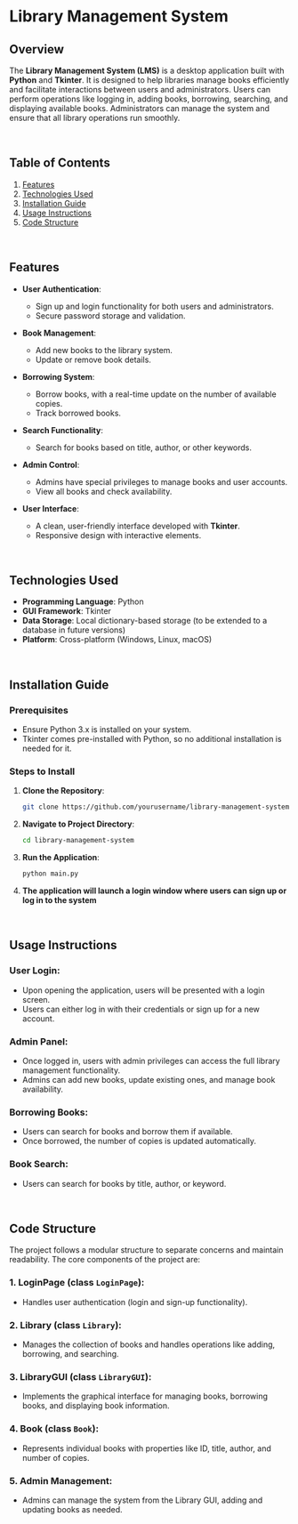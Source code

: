 # **Library Management System**

## **Overview**

The **Library Management System (LMS)** is a desktop application built with **Python** and **Tkinter**. It is designed to help libraries manage books efficiently and facilitate interactions between users and administrators. Users can perform operations like logging in, adding books, borrowing, searching, and displaying available books. Administrators can manage the system and ensure that all library operations run smoothly.

<br>

## **Table of Contents**

1. [Features](#features)
2. [Technologies Used](#technologies-used)
3. [Installation Guide](#installation-guide)
4. [Usage Instructions](#usage-instructions)
5. [Code Structure](#code-structure)

<br>

## **Features**

- **User Authentication**: 
  - Sign up and login functionality for both users and administrators.
  - Secure password storage and validation.
  
- **Book Management**:
  - Add new books to the library system.
  - Update or remove book details.
  
- **Borrowing System**:
  - Borrow books, with a real-time update on the number of available copies.
  - Track borrowed books.

- **Search Functionality**:
  - Search for books based on title, author, or other keywords.

- **Admin Control**:
  - Admins have special privileges to manage books and user accounts.
  - View all books and check availability.

- **User Interface**:
  - A clean, user-friendly interface developed with **Tkinter**.
  - Responsive design with interactive elements.

<br>

## **Technologies Used**

- **Programming Language**: Python
- **GUI Framework**: Tkinter
- **Data Storage**: Local dictionary-based storage (to be extended to a database in future versions)
- **Platform**: Cross-platform (Windows, Linux, macOS)

<br>

## **Installation Guide**

### Prerequisites

- Ensure Python 3.x is installed on your system.
- Tkinter comes pre-installed with Python, so no additional installation is needed for it.

### Steps to Install

1. **Clone the Repository**:
   ```bash
   git clone https://github.com/yourusername/library-management-system.git
2. **Navigate to Project Directory**:
   ```bash
   cd library-management-system
3. **Run the Application**:
   ```bash
   python main.py
4. **The application will launch a login window where users can sign up or log in to the system**

<br>

## **Usage Instructions**

### User Login:
- Upon opening the application, users will be presented with a login screen.
- Users can either log in with their credentials or sign up for a new account.

### Admin Panel:
- Once logged in, users with admin privileges can access the full library management functionality.
- Admins can add new books, update existing ones, and manage book availability.

### Borrowing Books:
- Users can search for books and borrow them if available.
- Once borrowed, the number of copies is updated automatically.

### Book Search:
- Users can search for books by title, author, or keyword.

<br>

## **Code Structure**

The project follows a modular structure to separate concerns and maintain readability. The core components of the project are:

### 1. **LoginPage** (class `LoginPage`):
- Handles user authentication (login and sign-up functionality).

### 2. **Library** (class `Library`):
- Manages the collection of books and handles operations like adding, borrowing, and searching.

### 3. **LibraryGUI** (class `LibraryGUI`):
- Implements the graphical interface for managing books, borrowing books, and displaying book information.

### 4. **Book** (class `Book`):
- Represents individual books with properties like ID, title, author, and number of copies.

### 5. **Admin Management**:
- Admins can manage the system from the Library GUI, adding and updating books as needed.
